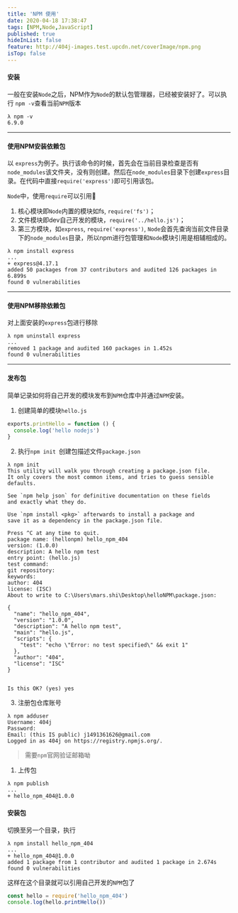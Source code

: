 ```yaml
---
title: 'NPM 使用'
date: 2020-04-18 17:38:47
tags: [NPM,Node,JavaScript]
published: true
hideInList: false
feature: http://404j-images.test.upcdn.net/coverImage/npm.png
isTop: false
---
```

#### 安装
一般在安装`Node`之后，NPM作为`Node`的默认包管理器，已经被安装好了。可以执行 `npm -v`查看当前`NPM`版本
```shell
λ npm -v
6.9.0
```
---
#### 使用NPM安装依赖包
以 `express`为例子。执行该命令的时候，首先会在当前目录检查是否有`node_modules`该文件夹，没有则创建。然后在`node_modules`目录下创建`express`目录。在代码中直接`require('express')`即可引用该包。

`Node`中，使用`require`可以引用🔽
1. 核心模块即`Node`内置的模块如fs, `require('fs')`；
2. 文件模块即dev自己开发的模块，`require('../hello.js')`；
3. 第三方模块，如`express`, `require('express')`, `Node`会首先查询当前文件目录下的`node_modules`目录，所以npm进行包管理和`Node`模块引用是相辅相成的。
```shell
λ npm install express
...
+ express@4.17.1
added 50 packages from 37 contributors and audited 126 packages in 6.899s
found 0 vulnerabilities
```
---
#### 使用NPM移除依赖包
对上面安装的`express`包进行移除
```shell
λ npm uninstall express
...
removed 1 package and audited 160 packages in 1.452s
found 0 vulnerabilities
```
---
#### 发布包
简单记录如何将自己开发的模块发布到`NPM`仓库中并通过`NPM`安装。
1. 创建简单的模块`hello.js`
```js
exports.printHello = function () {
  console.log('hello nodejs')
}
```
2. 执行`npm init `创建包描述文件`package.json`
```shell
λ npm init
This utility will walk you through creating a package.json file.
It only covers the most common items, and tries to guess sensible defaults.

See `npm help json` for definitive documentation on these fields
and exactly what they do.

Use `npm install <pkg>` afterwards to install a package and
save it as a dependency in the package.json file.

Press ^C at any time to quit.
package name: (hellonpm) hello_npm_404
version: (1.0.0)
description: A hello npm test
entry point: (hello.js)
test command:
git repository:
keywords:
author: 404
license: (ISC)
About to write to C:\Users\mars.shi\Desktop\helloNPM\package.json:

{
  "name": "hello_npm_404",
  "version": "1.0.0",
  "description": "A hello npm test",
  "main": "hello.js",
  "scripts": {
    "test": "echo \"Error: no test specified\" && exit 1"
  },
  "author": "404",
  "license": "ISC"
}


Is this OK? (yes) yes
```
3. 注册包仓库账号
```shell
λ npm adduser
Username: 404j
Password:
Email: (this IS public) j1491361626@gmail.com
Logged in as 404j on https://registry.npmjs.org/.
```
> 需要`npm`官网验证邮箱呦
1. 上传包
```shell
λ npm publish
...
+ hello_npm_404@1.0.0
```
#### 安装包
切换至另一个目录，执行
```shell
λ npm install hello_npm_404
...
+ hello_npm_404@1.0.0
added 1 package from 1 contributor and audited 1 package in 2.674s
found 0 vulnerabilities
```
这样在这个目录就可以引用自己开发的`NPM`包了
```js
const hello = require('hello_npm_404')
console.log(hello.printHello())
```

